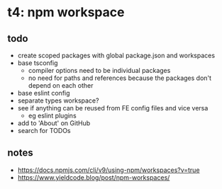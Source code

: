 # t4: npm workspace

## todo

- create scoped packages with global package.json and workspaces
- base tsconfig
  - compiler options need to be individual packages
  - no need for paths and references because the packages don't depend on each other
- base eslint config
- separate types workspace?
- see if anything can be reused from FE config files and vice versa
  - eg eslint plugins
- add to 'About' on GitHub
- search for TODOs

## notes

- https://docs.npmjs.com/cli/v9/using-npm/workspaces?v=true
- https://www.yieldcode.blog/post/npm-workspaces/
